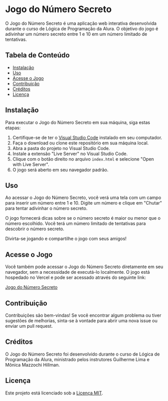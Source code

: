 # Jogo do Número Secreto

O Jogo do Número Secreto é uma aplicação web interativa desenvolvida durante o curso de Lógica de Programação da Alura. O objetivo do jogo é adivinhar um número secreto entre 1 e 10 em um número limitado de tentativas.

## Tabela de Conteúdo
- [Instalação](#instalação)
- [Uso](#uso)
- [Acesse o Jogo](#acesse-o-jogo)
- [Contribuição](#contribuição)
- [Créditos](#créditos)
- [Licença](#licença)

## Instalação
Para executar o Jogo do Número Secreto em sua máquina, siga estas etapas:

1. Certifique-se de ter o [Visual Studio Code](https://code.visualstudio.com/) instalado em seu computador.
2. Faça o download ou clone este repositório em sua máquina local.
3. Abra a pasta do projeto no Visual Studio Code.
4. Instale a extensão "Live Server" no Visual Studio Code.
5. Clique com o botão direito no arquivo `index.html` e selecione "Open with Live Server".
6. O jogo será aberto em seu navegador padrão.

## Uso
Ao acessar o Jogo do Número Secreto, você verá uma tela com um campo para inserir um número entre 1 e 10. Digite um número e clique em "Chutar" para tentar adivinhar o número secreto.

O jogo fornecerá dicas sobre se o número secreto é maior ou menor que o número escolhido. Você terá um número limitado de tentativas para descobrir o número secreto.

Divirta-se jogando e compartilhe o jogo com seus amigos!

## Acesse o Jogo
Você também pode acessar o Jogo do Número Secreto diretamente em seu navegador, sem a necessidade de executá-lo localmente. O jogo está hospedado no Vercel e pode ser acessado através do seguinte link:

[Jogo do Número Secreto]([https://jogo.vercel.app/](https://alura-one-jogo-numerosecreto.vercel.app/))

## Contribuição
Contribuições são bem-vindas! Se você encontrar algum problema ou tiver sugestões de melhorias, sinta-se à vontade para abrir uma nova issue ou enviar um pull request.

## Créditos
O Jogo do Número Secreto foi desenvolvido durante o curso de Lógica de Programação da Alura, ministrado pelos instrutores Guilherme Lima e Mônica Mazzochi Hillman.

## Licença
Este projeto está licenciado sob a [Licença MIT](LICENSE).
